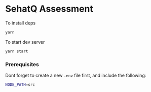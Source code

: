 # SehatQ Assessment

To install deps

```bash
yarn
```

To start dev server

```bash
yarn start
```

### Prerequisites

Dont forget to create a new `.env` file first, and include the following:

```bash
NODE_PATH=src
```
